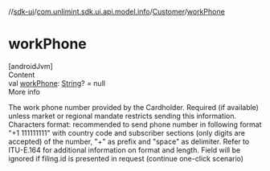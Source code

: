 //[sdk-ui](../../../index.md)/[com.unlimint.sdk.ui.api.model.info](../index.md)/[Customer](index.md)/[workPhone](work-phone.md)



# workPhone  
[androidJvm]  
Content  
val [workPhone](work-phone.md): [String](https://kotlinlang.org/api/latest/jvm/stdlib/kotlin/-string/index.html)? = null  
More info  


The work phone number provided by the Cardholder. Required (if available) unless market or regional mandate restricts sending this information. Characters format: recommended to send phone number in following format "+1 111111111" with country code and subscriber sections (only digits are accepted) of the number, "+" as prefix and "space" as delimiter. Refer to ITU-E.164 for additional information on format and length. Field will be ignored if filing.id is presented in request (continue one-click scenario)

  




